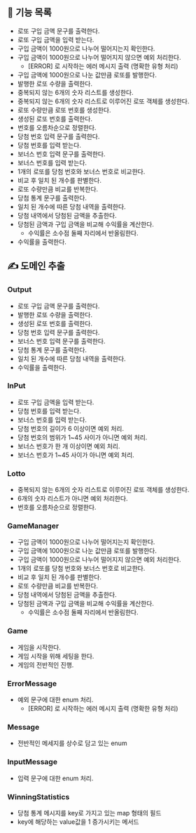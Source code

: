 ## 📜 기능 목록

- 로또 구입 금액 문구를 출력한다.
- 로또 구입 금액을 입력 받는다.
- 구입 금액이 1000원으로 나누어 떨어지는지 확인한다.
- 구입 금액이 1000원으로 나누어 떨어지지 않으면 예외 처리한다.
  - [ERROR] 로 시작하는 에러 메시지 출력 (명확한 유형 처리)
- 구입 금액에 1000원으로 나눈 값만큼 로또를 발행한다.
- 발행한 로또 수량을 출력한다.
- 중복되지 않는 6개의 숫자 리스트를 생성한다.
- 중복되지 않는 6개의 숫자 리스트로 이루어진 로또 객체를 생성한다.
- 로또 수량만큼 로또 번호를 생성한다.
- 생성된 로또 번호를 출력한다.
- 번호를 오름차순으로 정렬한다.
- 당첨 번호 입력 문구를 출력한다.
- 당첨 번호를 입력 받는다.
- 보너스 번호 입력 문구를 출력한다.
- 보너스 번호를 입력 받는다.
- 1개의 로또를 당첨 번호와 보너스 번호로 비교한다.
- 비교 후 일치 된 개수를 판별한다.
- 로또 수량만큼 비교를 반복한다.
- 당첨 통계 문구를 출력한다.
- 일치 된 개수에 따른 당첨 내역을 출력한다.
- 당첨 내역에서 당첨된 금액을 추출한다.
- 당첨된 금액과 구입 금액을 비교해 수익률을 계산한다.
  - 수익률은 소수점 둘째 자리에서 반올림한다.
- 수익률을 출력한다.

## ✍️ 도메인 추출

### Output
- 로또 구입 금액 문구를 출력한다.
- 발행한 로또 수량을 출력한다.
- 생성된 로또 번호를 출력한다.
- 당첨 번호 입력 문구를 출력한다.
- 보너스 번호 입력 문구를 출력한다.
- 당첨 통계 문구를 출력한다.
- 일치 된 개수에 따른 당첨 내역을 출력한다.
- 수익률을 출력한다.

### InPut
- 로또 구입 금액을 입력 받는다.
- 당첨 번호를 입력 받는다.
- 보너스 번호를 입력 받는다.
- 당첨 번호의 길이가 6 이상이면 예외 처리.
- 당첨 번호의 범위가 1~45 사이가 아니면 예외 처리.
- 보너스 번호가 한 개 이상이면 예외 처리.
- 보너스 번호가 1~45 사이가 아니면 예외 처리.

### Lotto
- 중복되지 않는 6개의 숫자 리스트로 이루어진 로또 객체를 생성한다.
- 6개의 숫자 리스트가 아니면 예외 처리한다.
- 번호를 오름차순으로 정렬한다.

### GameManager
- 구입 금액이 1000원으로 나누어 떨어지는지 확인한다.
- 구입 금액에 1000원으로 나눈 값만큼 로또를 발행한다.
- 구입 금액이 1000원으로 나누어 떨어지지 않으면 예외 처리한다.
- 1개의 로또를 당첨 번호와 보너스 번호로 비교한다.
- 비교 후 일치 된 개수를 판별한다.
- 로또 수량만큼 비교를 반복한다.
- 당첨 내역에서 당첨된 금액을 추출한다.
- 당첨된 금액과 구입 금액을 비교해 수익률을 계산한다.
  - 수익률은 소수점 둘째 자리에서 반올림한다.

### Game
- 게임을 시작한다.
- 게임 시작을 위해 세팅을 한다.
- 게임의 전반적인 진행.

### ErrorMessage
- 예외 문구에 대한 enum 처리.
  - [ERROR] 로 시작하는 에러 메시지 출력 (명확한 유형 처리)

### Message
- 전반적인 메세지를 상수로 담고 있는 enum

### InputMessage
- 입력 문구에 대한 enum 처리.

### WinningStatistics
- 당첨 통계 메시지를 key로 가지고 있는 map 형태의 필드
- key에 해당하는 value값을 1 증가시키는 메서드